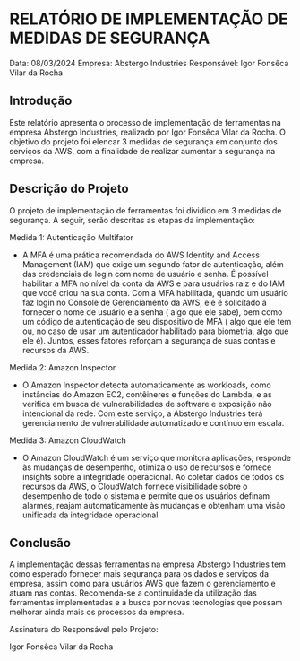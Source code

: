 # RELATÓRIO DE IMPLEMENTAÇÃO DE MEDIDAS DE SEGURANÇA

Data: 08/03/2024
Empresa: Abstergo Industries 
Responsável: Igor Fonsêca Vilar da Rocha

## Introdução
Este relatório apresenta o processo de implementação de ferramentas na empresa Abstergo Industries, realizado por Igor Fonsêca Vilar da Rocha. O objetivo do projeto foi elencar 3 medidas de segurança em conjunto dos serviços da AWS, com a finalidade de realizar aumentar a segurança na empresa.

## Descrição do Projeto
O projeto de implementação de ferramentas foi dividido em 3 medidas de segurança. A seguir, serão descritas as etapas da implementação:

Medida 1: Autenticação Multifator
- A MFA é uma prática recomendada do AWS Identity and Access Management (IAM) que exige um segundo fator de autenticação, além das credenciais de login com nome de usuário e senha. É possível habilitar a MFA no nível da conta da AWS e para usuários raiz e do IAM que você criou na sua conta. Com a MFA habilitada, quando um usuário faz login no Console de Gerenciamento da AWS, ele é solicitado a fornecer o nome de usuário e a senha ( algo que ele sabe), bem como um código de autenticação de seu dispositivo de MFA ( algo que ele tem ou, no caso de usar um autenticador habilitado para biometria, algo que ele é). Juntos, esses fatores reforçam a segurança de suas contas e recursos da AWS.

Medida 2: Amazon Inspector
- O Amazon Inspector detecta automaticamente as workloads, como instâncias do Amazon EC2, contêineres e funções do Lambda, e as verifica em busca de vulnerabilidades de software e exposição não intencional da rede. Com este serviço, a Abstergo Industries terá gerenciamento de vulnerabilidade automatizado e contínuo em escala.

Medida 3: Amazon CloudWatch
- O Amazon CloudWatch é um serviço que monitora aplicações, responde às mudanças de desempenho, otimiza o uso de recursos e fornece insights sobre a integridade operacional. Ao coletar dados de todos os recursos da AWS, o CloudWatch fornece visibilidade sobre o desempenho de todo o sistema e permite que os usuários definam alarmes, reajam automaticamente às mudanças e obtenham uma visão unificada da integridade operacional.


## Conclusão
A implementação dessas ferramentas na empresa Abstergo Industries tem como esperado fornecer mais segurança para os dados e serviços da empresa, assim como para usuários AWS que fazem o gerenciamento e atuam nas contas. Recomenda-se a continuidade da utilização das ferramentas implementadas e a busca por novas tecnologias que possam melhorar ainda mais os processos da empresa.


Assinatura do Responsável pelo Projeto:

Igor Fonsêca Vilar da Rocha